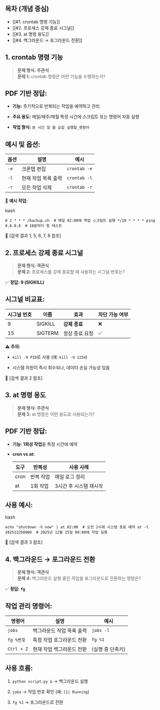 ## 목차 (개념 중심)

- [[#1. crontab 명령 기능]]
- [[#2. 프로세스 강제 종료 시그널]]
- [[#3. at 명령 용도]]
- [[#4. 백그라운드 → 포그라운드 전환]]
    

## 1. crontab 명령 기능

> **문제 형식: 주관식**  
> **문제 1:** crontab 명령은 어떤 기능을 수행하는가?

## PDF 기반 정답:

- **기능:** 주기적으로 반복되는 작업을 예약하고 관리
    
- **주요 용도:** 매일/매주/매월 특정 시간에 스크립트 또는 명령어 자동 실행
    
- **작업 형식:** `분 시간 일 월 요일 실행할_명령어`
    

## 예시 및 옵션:

|옵션|설명|예시|
|---|---|---|
|`-e`|크론탭 편집|`crontab -e`|
|`-l`|현재 작업 목록 출력|`crontab -l`|
|`-r`|모든 작업 삭제|`crontab -r`|

📌 **예시 작업:**

bash

`0 2 * * * /backup.sh  # 매일 02:00에 백업 스크립트 실행 */10 * * * * ping 8.8.8.8  # 10분마다 핑 테스트`

🔗 [검색 결과 1, 5, 6, 7, 8 참조]

## 2. 프로세스 강제 종료 시그널

> **문제 형식: 객관식**  
> **문제 2:** 프로세스를 강제 종료할 때 사용하는 시그널 번호는?

✅ **정답:** **9 (SIGKILL)**

## 시그널 비교표:

|시그널 번호|이름|효과|차단 가능 여부|
|---|---|---|---|
|9|SIGKILL|**강제 종료**|❌|
|15|SIGTERM|정상 종료 요청|✅|

⚠️ **주의:**

- `kill -9 PID`로 사용 (예: `kill -9 1234`)
    
- 시스템 자원이 즉시 회수되나, 데이터 손실 가능성 있음
    

🔗 [검색 결과 2 참조]

## 3. at 명령 용도

> **문제 형식: 주관식**  
> **문제 3:** at 명령은 어떤 용도로 사용되는가?

## PDF 기반 정답:

- **기능:** **1회성 작업**을 특정 시간에 예약
    
- **cron vs at:**
    
    |도구|반복성|사용 사례|
    |---|---|---|
    |cron|반복 작업|매일 로그 정리|
    |at|1회 작업|3시간 후 시스템 재시작|
    

## 사용 예시:

bash

`echo "shutdown -h now" | at 02:00  # 오전 2시에 시스템 종료 예약 at -t 202512250900  # 2025년 12월 25일 09:00에 작업 실행`

🔗 [검색 결과 3 참조]

## 4. 백그라운드 → 포그라운드 전환

> **문제 형식: 객관식**  
> **문제 4:** 백그라운드 실행 중인 작업을 포그라운드로 전환하는 명령은?

✅ **정답:** **`fg`**

## 작업 관리 명령어:

|명령어|설명|예시|
|---|---|---|
|`jobs`|백그라운드 작업 목록 출력|`jobs -l`|
|`fg %번호`|특정 작업 포그라운드 전환|`fg %1`|
|`Ctrl + Z`|현재 작업 백그라운드 전환|(실행 중 단축키)|

## 사용 흐름:

1. `python script.py &` → 백그라운드 실행
    
2. `jobs` → 작업 번호 확인 (예: `[1] Running`)
    
3. `fg %1` → 포그라운드로 전환